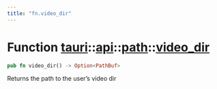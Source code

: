 ```yaml
---
title: "fn.video_dir"
---
```


# Function [tauri](/docs/api/rust/tauri/../../index.html)::​[api](/docs/api/rust/tauri/../index.html)::​[path](/docs/api/rust/tauri/index.html)::​[video_dir](/docs/api/rust/tauri/)

```rs
pub fn video_dir() -> Option<PathBuf>
```

Returns the path to the user’s video dir

